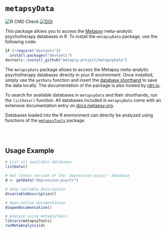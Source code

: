 <h1>
  <code style="background: white;">metapsyData</code>
</h1> 

![R CMD Check](https://img.shields.io/badge/R%20CMD%20Check-passing-brightgreen)
[![DOI](https://img.shields.io/badge/DOI-10.5281/zenodo.6566924-blue)](https://doi.org/10.5281/zenodo.6566924)

This package allows you to access the [Metapsy](https://www.metapsy.org) meta-analytic psychotherapy databases in R. To install the `metapsyData` package, use the following code:

```r
if (!require("devtools"))
  install.packages("devtools")
devtools::install_github("metapsy-project/metapsyData")
```

The `metapsyData` package allows to access the Metapsy meta-analytic psychotherapy databases directly in your R environment. Once installed, simply use the `getData` function and insert the [database shorthand](https://docs.metapsy.org/databases/#shorthand) to save the data locally. The documentation of the package is also hosted by [rdrr.io](https://rdrr.io/github/metapsy-project/metapsyData/).

To search for available databases in `metapsyData` and their shorthands, run the `listData()` function. All databases included in `metapsyData` come with an extensive documentation entry on [docs.metapsy.org](https://docs.metapsy.org/databases).

Databases loaded into the R environment can directly be analyzed using functions of the [`metapsyTools`](https://tools.metapsy.org) package. 

<br></br>

## Usage Example

```r
# List all available databases
listData()

# Get latest version of the 'depression-psyctr' database
d <- getData("depression-psyctr")

# Show variable description
d$variableDescription()

# Open online documentation
d$openDocumentation()

# Analyze using metapsyTools
library(metapsyTools)
runMetaAnalysis(d)
```

<br></br>

<br></br>
